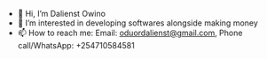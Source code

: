 - 👋 Hi, I’m Dalienst Owino
- 👀 I’m interested in developing softwares alongside making money
- 📫 How to reach me: Email: oduordalienst@gmail.com, Phone call/WhatsApp: +254710584581

<!---
dalienst/dalienst is a ✨ special ✨ repository because its `README.md` (this file) appears on your GitHub profile.
You can click the Preview link to take a look at your changes.
--->
